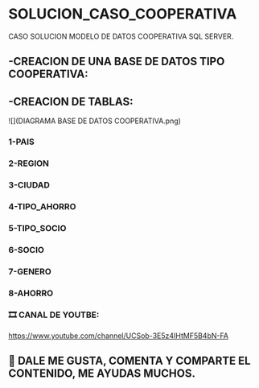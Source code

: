 # SOLUCION_CASO_COOPERATIVA
CASO SOLUCION MODELO DE DATOS COOPERATIVA SQL SERVER.

## -CREACION DE UNA BASE DE DATOS TIPO COOPERATIVA:
## -CREACION DE TABLAS:

![](DIAGRAMA BASE DE DATOS COOPERATIVA.png)

### 1-PAIS
### 2-REGION
### 3-CIUDAD
### 4-TIPO_AHORRO
### 5-TIPO_SOCIO
### 6-SOCIO
### 7-GENERO
### 8-AHORRO

### 🎞 CANAL DE YOUTBE:
https://www.youtube.com/channel/UCSob-3E5z4IHtMF5B4bN-FA

## 💚 DALE ME GUSTA, COMENTA Y COMPARTE EL CONTENIDO, ME AYUDAS MUCHOS.
